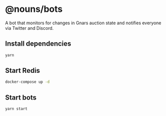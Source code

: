 # @nouns/bots

A bot that monitors for changes in Gnars auction state and notifies everyone via Twitter and Discord.

## Install dependencies

```sh
yarn
```

## Start Redis

```sh
docker-compose up -d
```

## Start bots

```sh
yarn start
```
